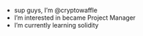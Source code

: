- sup guys, I’m @cryptowaffle
-  I’m interested in became Project Manager
-  I’m currently learning solidity

<!---
cryptowaffle/cryptowaffle is a ✨ special ✨ repository because its `README.md` (this file) appears on your GitHub profile.
You can click the Preview link to take a look at your changes.
--->
